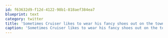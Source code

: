 ```yaml
---
id: f63632d9-f12d-4122-98b1-818aef384ea7
blueprint: text
category: twitter
title: 'Sometimes Cruiser likes to wear his fancy shoes out on the town ow.ly/i/zssq'
caption: 'Sometimes Cruiser likes to wear his fancy shoes out on the town <a href="http://ow.ly/i/zssq" title="http://ow.ly/i/zssq" class="link link_untco">ow.ly/i/zssq</a>'
---
```

